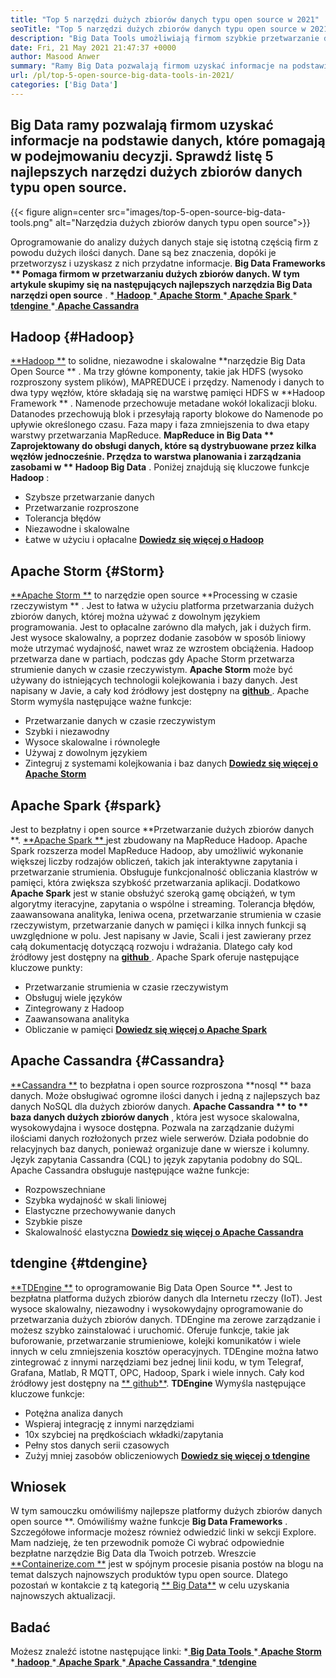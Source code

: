 ```yaml
---
title: "Top 5 narzędzi dużych zbiorów danych typu open source w 2021" 
seoTitle: "Top 5 narzędzi dużych zbiorów danych typu open source w 2021" 
description: "Big Data Tools umożliwiają firmom szybkie przetwarzanie danych na dużą skalę. Niniejsze wytyczne pomogą Ci wybrać odpowiednią framework Big Data." 
date: Fri, 21 May 2021 21:47:37 +0000
author: Masood Anwer
summary: "Ramy Big Data pozwalają firmom uzyskać informacje na podstawie danych, które pomagają w podejmowaniu decyzji. Sprawdź listę 5 najlepszych narzędzi dużych zbiorów danych typu open source." 
url: /pl/top-5-open-source-big-data-tools-in-2021/
categories: ['Big Data']
---
```


## Big Data ramy pozwalają firmom uzyskać informacje na podstawie danych, które pomagają w podejmowaniu decyzji. Sprawdź listę 5 najlepszych narzędzi dużych zbiorów danych typu open source.

{{< figure align=center src="images/top-5-open-source-big-data-tools.png" alt="Narzędzia dużych zbiorów danych typu open source">}}

Oprogramowanie do analizy dużych danych staje się istotną częścią firm z powodu dużych ilości danych. Dane są bez znaczenia, dopóki je przetworzysz i uzyskasz z nich przydatne informacje. **Big Data Frameworks ** Pomaga firmom w przetwarzaniu dużych zbiorów danych. W tym artykule skupimy się na następujących najlepszych narzędzia Big Data narzędzi open source** .
  *[ **Hadoop** ][1]
  *[ **Apache Storm** ][2]
  *[ **Apache Spark** ][3]
  *[ **tdengine** ][4]
  *[ **Apache Cassandra** ][5]

## Hadoop   {#Hadoop}
[**Hadoop **][6] to solidne, niezawodne i skalowalne  **narzędzie Big Data Open Source ** . Ma trzy główne komponenty, takie jak HDFS (wysoko rozproszony system plików), MAPREDUCE i przędzy. Namenody i danych to dwa typy węzłów, które składają się na warstwę pamięci HDFS w  **Hadoop Framework ** . Namenode przechowuje metadane wokół lokalizacji bloku. Datanodes przechowują blok i przesyłają raporty blokowe do Namenode po upływie określonego czasu. Faza mapy i faza zmniejszenia to dwa etapy warstwy przetwarzania MapReduce.  **MapReduce in Big Data **  Zaprojektowany do obsługi danych, które są dystrybuowane przez kilka węzłów jednocześnie. Przędza to warstwa planowania i zarządzania zasobami w ** Hadoop Big Data** .
Poniżej znajdują się kluczowe funkcje  **Hadoop** :
  * Szybsze przetwarzanie danych
  * Przetwarzanie rozproszone
  * Tolerancja błędów
  * Niezawodne i skalowalne
  * Łatwe w użyciu i opłacalne
[ **Dowiedz się więcej o Hadoop** ][7]

## Apache Storm   {#Storm}
[**Apache Storm **][8] to narzędzie open source  **Processing w czasie rzeczywistym ** . Jest to łatwa w użyciu platforma przetwarzania dużych zbiorów danych, której można używać z dowolnym językiem programowania. Jest to opłacalne zarówno dla małych, jak i dużych firm. Jest wysoce skalowalny, a poprzez dodanie zasobów w sposób liniowy może utrzymać wydajność, nawet wraz ze wzrostem obciążenia. Hadoop przetwarza dane w partiach, podczas gdy Apache Storm przetwarza strumienie danych w czasie rzeczywistym.  **Apache Storm**   może być używany do istniejących technologii kolejkowania i bazy danych. Jest napisany w Javie, a cały kod źródłowy jest dostępny na [ **github** ][9].
Apache Storm wymyśla następujące ważne funkcje:
  * Przetwarzanie danych w czasie rzeczywistym
  * Szybki i niezawodny
  * Wysoce skalowalne i równoległe
  * Używaj z dowolnym językiem
  * Zintegruj z systemami kolejkowania i baz danych
[ **Dowiedz się więcej o Apache Storm** ][10]

## Apache Spark   {#spark}
Jest to bezpłatny i open source **Przetwarzanie dużych zbiorów danych **. [ **Apache Spark ** ][11] jest zbudowany na MapReduce Hadoop. Apache Spark rozszerza model MapReduce Hadoop, aby umożliwić wykonanie większej liczby rodzajów obliczeń, takich jak interaktywne zapytania i przetwarzanie strumienia. Obsługuje funkcjonalność obliczania klastrów w pamięci, która zwiększa szybkość przetwarzania aplikacji. Dodatkowo  **Apache Spark**   jest w stanie obsłużyć szeroką gamę obciążeń, w tym algorytmy iteracyjne, zapytania o wspólne i streaming. Tolerancja błędów, zaawansowana analityka, leniwa ocena, przetwarzanie strumienia w czasie rzeczywistym, przetwarzanie danych w pamięci i kilka innych funkcji są uwzględnione w polu. Jest napisany w Javie, Scali i jest zawierany przez całą dokumentację dotyczącą rozwoju i wdrażania. Dlatego cały kod źródłowy jest dostępny na [ **github** ][12].
Apache Spark oferuje następujące kluczowe punkty:
  * Przetwarzanie strumienia w czasie rzeczywistym
  * Obsługuj wiele języków
  * Zintegrowany z Hadoop
  * Zaawansowana analityka
  * Obliczanie w pamięci
[ **Dowiedz się więcej o Apache Spark** ][13]

## Apache Cassandra   {#Cassandra}
[**Cassandra **][14] to bezpłatna i open source rozproszona  **nosql **  baza danych. Może obsługiwać ogromne ilości danych i jedną z najlepszych baz danych NoSQL dla dużych zbiorów danych.  **Apache Cassandra **  to ** baza danych dużych zbiorów danych** , która jest wysoce skalowalna, wysokowydajna i wysoce dostępna. Pozwala na zarządzanie dużymi ilościami danych rozłożonych przez wiele serwerów. Działa podobnie do relacyjnych baz danych, ponieważ organizuje dane w wiersze i kolumny. Język zapytania Cassandra (CQL) to język zapytania podobny do SQL.
Apache Cassandra obsługuje następujące ważne funkcje:
  * Rozpowszechniane
  * Szybka wydajność w skali liniowej
  * Elastyczne przechowywanie danych
  * Szybkie pisze
  * Skalowalność elastyczna
[ **Dowiedz się więcej o Apache Cassandra** ][15]

## tdengine   {#tdengine}
[**TDEngine **][16] to oprogramowanie Big Data Open Source **. Jest to bezpłatna platforma dużych zbiorów danych dla Internetu rzeczy (IoT). Jest wysoce skalowalny, niezawodny i wysokowydajny oprogramowanie do przetwarzania dużych zbiorów danych. TDEngine ma zerowe zarządzanie i możesz szybko zainstalować i uruchomić. Oferuje funkcje, takie jak buforowanie, przetwarzanie strumieniowe, kolejki komunikatów i wiele innych w celu zmniejszenia kosztów operacyjnych. TDEngine można łatwo zintegrować z innymi narzędziami bez jednej linii kodu, w tym Telegraf, Grafana, Matlab, R MQTT, OPC, Hadoop, Spark i wiele innych. Cały kod źródłowy jest dostępny na [**  github**][17].
**TDEngine** Wymyśla następujące kluczowe funkcje:
  * Potężna analiza danych
  * Wspieraj integrację z innymi narzędziami
  * 10x szybciej na prędkościach wkładki/zapytania
  * Pełny stos danych serii czasowych
  * Zużyj mniej zasobów obliczeniowych
[ **Dowiedz się więcej o tdengine** ][18]

## Wniosek
W tym samouczku omówiliśmy najlepsze platformy dużych zbiorów danych open source **. Omówiliśmy ważne funkcje  **Big Data Frameworks** . Szczegółowe informacje możesz również odwiedzić linki w sekcji Explore. Mam nadzieję, że ten przewodnik pomoże Ci wybrać odpowiednie bezpłatne narzędzie Big Data dla Twoich potrzeb.
Wreszcie [**Containerize.com **][19] jest w spójnym procesie pisania postów na blogu na temat dalszych najnowszych produktów typu open source. Dlatego pozostań w kontakcie z tą kategorią [**  Big Data**][20] w celu uzyskania najnowszych aktualizacji.

## Badać
Możesz znaleźć istotne następujące linki:
  *[ **Big Data Tools** ][21]
  *[ **Apache Storm** ][10]
  *[ **hadoop** ][22]
  *[ **Apache Spark** ][11]
  *[ **Apache Cassandra** ][15]
  *[ **tdengine** ][16]

  
[1]: #Hadoop
[2]: #Storm
[3]: #Spark
[4]: #TDengine
[5]: #Cassandra
[6]: https://hadoop.apache.org/
[7]: https://products.containerize.com/big-data/hadoop
[8]: https://storm.apache.org/
[9]: https://github.com/apache/storm
[10]: https://products.containerize.com/big-data/apache-storm/
[11]: https://products.containerize.com/big-data/apache-spark/
[12]: https://github.com/apache/spark
[13]: https://spark.apache.org/
[14]: https://cassandra.apache.org/
[15]: https://products.containerize.com/big-data/apache-cassandra/
[16]: https://products.containerize.com/big-data/tdengine/
[17]: https://github.com/taosdata/TDengine
[18]: https://www.taosdata.com/
[19]: https://containerize.com
[20]: https://blog.containerize.com/category/big-data/
[21]: https://products.containerize.com/big-data
[22]: https://products.containerize.com/big-data/hadoop/
